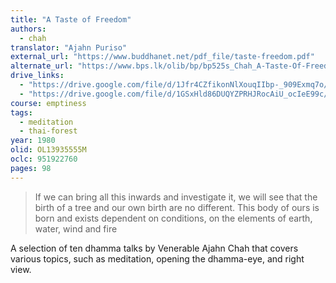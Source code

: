 ```yaml
---
title: "A Taste of Freedom"
authors:
  - chah
translator: "Ajahn Puriso" 
external_url: "https://www.buddhanet.net/pdf_file/taste-freedom.pdf"
alternate_url: "https://www.bps.lk/olib/bp/bp525s_Chah_A-Taste-Of-Freedom.pdf"
drive_links:
  - "https://drive.google.com/file/d/1Jfr4CZfikonNlXouqIIbp-_909Exmq7o/view?usp=drivesdk"
  - "https://drive.google.com/file/d/1GSxHld86DUQYZPRHJRocAiU_ocIeE99c/view?usp=drivesdk"
course: emptiness
tags:
  - meditation
  - thai-forest
year: 1980
olid: OL13935555M
oclc: 951922760
pages: 98
---
```


> If we can bring all this inwards and investigate it, we will see that
the birth of a tree and our own birth are no different. This
body of ours is born and exists dependent on conditions,
on the elements of earth, water, wind and fire

A selection of ten dhamma talks by Venerable Ajahn Chah that covers various topics, such as meditation, opening the dhamma-eye, and right view.
